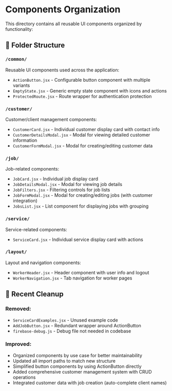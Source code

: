 # Components Organization

This directory contains all reusable UI components organized by functionality:

## 📁 Folder Structure

### `/common/`
Reusable UI components used across the application:
- `ActionButton.jsx` - Configurable button component with multiple variants
- `EmptyState.jsx` - Generic empty state component with icons and actions
- `ProtectedRoute.jsx` - Route wrapper for authentication protection

### `/customer/`
Customer/client management components:
- `CustomerCard.jsx` - Individual customer display card with contact info
- `CustomerDetailsModal.jsx` - Modal for viewing detailed customer information
- `CustomerFormModal.jsx` - Modal for creating/editing customer data

### `/job/`
Job-related components:
- `JobCard.jsx` - Individual job display card
- `JobDetailsModal.jsx` - Modal for viewing job details
- `JobFilters.jsx` - Filtering controls for job lists
- `JobFormModal.jsx` - Modal for creating/editing jobs (with customer integration)
- `JobsList.jsx` - List component for displaying jobs with grouping

### `/service/`
Service-related components:
- `ServiceCard.jsx` - Individual service display card with actions

### `/layout/`
Layout and navigation components:
- `WorkerHeader.jsx` - Header component with user info and logout
- `WorkerNavigation.jsx` - Tab navigation for worker pages

## 🧹 Recent Cleanup

### Removed:
- `ServiceCardExamples.jsx` - Unused example code
- `AddJobButton.jsx` - Redundant wrapper around ActionButton
- `firebase-debug.js` - Debug file not needed in codebase

### Improved:
- Organized components by use case for better maintainability
- Updated all import paths to match new structure
- Simplified button components by using ActionButton directly
- Added comprehensive customer management system with CRUD operations
- Integrated customer data with job creation (auto-complete client names)
